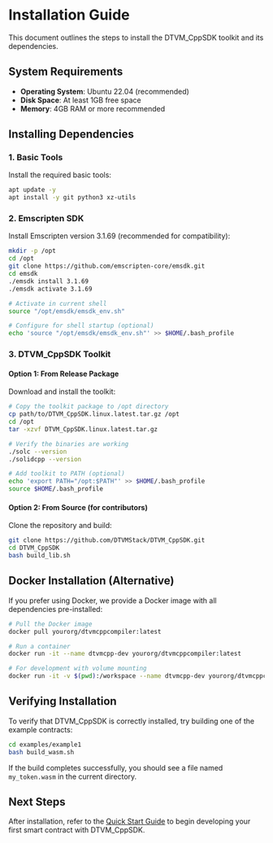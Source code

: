 # Installation Guide

This document outlines the steps to install the DTVM_CppSDK toolkit and its dependencies.

## System Requirements

- **Operating System**: Ubuntu 22.04 (recommended)
- **Disk Space**: At least 1GB free space
- **Memory**: 4GB RAM or more recommended

## Installing Dependencies

### 1. Basic Tools

Install the required basic tools:

```bash
apt update -y
apt install -y git python3 xz-utils
```

### 2. Emscripten SDK

Install Emscripten version 3.1.69 (recommended for compatibility):

```bash
mkdir -p /opt
cd /opt
git clone https://github.com/emscripten-core/emsdk.git
cd emsdk
./emsdk install 3.1.69
./emsdk activate 3.1.69

# Activate in current shell
source "/opt/emsdk/emsdk_env.sh"

# Configure for shell startup (optional)
echo 'source "/opt/emsdk/emsdk_env.sh"' >> $HOME/.bash_profile
```

### 3. DTVM_CppSDK Toolkit

#### Option 1: From Release Package

Download and install the toolkit:

```bash
# Copy the toolkit package to /opt directory
cp path/to/DTVM_CppSDK.linux.latest.tar.gz /opt
cd /opt
tar -xzvf DTVM_CppSDK.linux.latest.tar.gz

# Verify the binaries are working
./solc --version
./solidcpp --version

# Add toolkit to PATH (optional)
echo 'export PATH="/opt:$PATH"' >> $HOME/.bash_profile
source $HOME/.bash_profile
```

#### Option 2: From Source (for contributors)

Clone the repository and build:

```bash
git clone https://github.com/DTVMStack/DTVM_CppSDK.git
cd DTVM_CppSDK
bash build_lib.sh
```

## Docker Installation (Alternative)

If you prefer using Docker, we provide a Docker image with all dependencies pre-installed:

```bash
# Pull the Docker image
docker pull yourorg/dtvmcppcompiler:latest

# Run a container
docker run -it --name dtvmcpp-dev yourorg/dtvmcppcompiler:latest

# For development with volume mounting
docker run -it -v $(pwd):/workspace --name dtvmcpp-dev yourorg/dtvmcppcompiler:latest
```

## Verifying Installation

To verify that DTVM_CppSDK is correctly installed, try building one of the example contracts:

```bash
cd examples/example1
bash build_wasm.sh
```

If the build completes successfully, you should see a file named `my_token.wasm` in the current directory.

## Next Steps

After installation, refer to the [Quick Start Guide](quick_start.md) to begin developing your first smart contract with DTVM_CppSDK.
